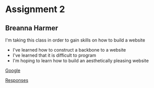 # Assignment 2
## Breanna Harmer

I'm taking this class in order to gain skills on how to build a website

- I've learned how to construct a backbone to a website
- I've learned that it is difficult to program
- I'm hoping to learn how to build an aesthetically pleasing website

[Google](https://www.google.com/)

[Responses](./responses.txt)
